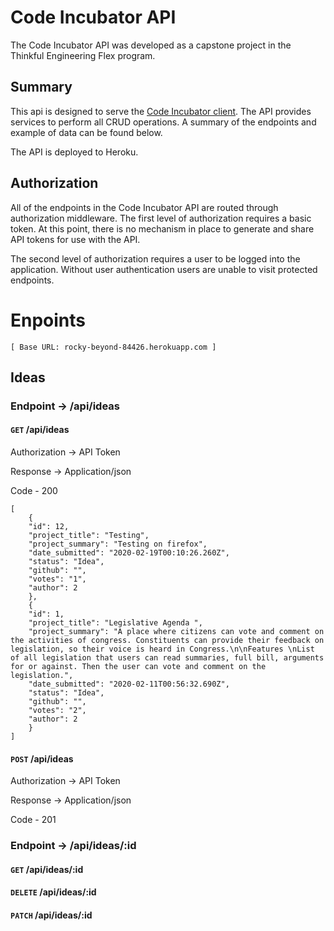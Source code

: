 # Code Incubator API

The Code Incubator API was developed as a capstone project in the Thinkful Engineering Flex program.

## Summary

This api is designed to serve the [Code Incubator client](https://github.com/Thorn51/code_incubator_client). The API provides services to perform all CRUD operations. A summary of the endpoints and example of data can be found below.

The API is deployed to Heroku.

## Authorization

All of the endpoints in the Code Incubator API are routed through authorization middleware. The first level of authorization requires a basic token. At this point, there is no mechanism in place to generate and share API tokens for use with the API.

The second level of authorization requires a user to be logged into the application. Without user authentication users are unable to visit protected endpoints.

# Enpoints

`[ Base URL: rocky-beyond-84426.herokuapp.com ]`

## Ideas

### Endpoint -> /api/ideas

#### `GET` /api/ideas

Authorization -> API Token

Response -> Application/json

Code - 200

    [
        {
        "id": 12,
        "project_title": "Testing",
        "project_summary": "Testing on firefox",
        "date_submitted": "2020-02-19T00:10:26.260Z",
        "status": "Idea",
        "github": "",
        "votes": "1",
        "author": 2
        },
        {
        "id": 1,
        "project_title": "Legislative Agenda ",
        "project_summary": "A place where citizens can vote and comment on the activities of congress. Constituents can provide their feedback on legislation, so their voice is heard in Congress.\n\nFeatures \nList of all legislation that users can read summaries, full bill, arguments for or against. Then the user can vote and comment on the legislation.",
        "date_submitted": "2020-02-11T00:56:32.690Z",
        "status": "Idea",
        "github": "",
        "votes": "2",
        "author": 2
        }
    ]

#### `POST` /api/ideas

Authorization -> API Token

Response -> Application/json

Code - 201

### Endpoint -> /api/ideas/:id

#### `GET` /api/ideas/:id

#### `DELETE` /api/ideas/:id

#### `PATCH` /api/ideas/:id
